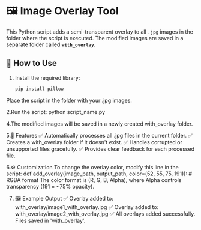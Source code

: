 # 🖼️ Image Overlay Tool

This Python script adds a semi-transparent overlay to all `.jpg` images in the folder where the script is executed. The modified images are saved in a separate folder called **`with_overlay`**.

## 🚀 How to Use
1. Install the required library:
   ```bash
   pip install pillow
Place the script in the folder with your .jpg images.

2.Run the script:
python script_name.py

4.The modified images will be saved in a newly created with_overlay folder.

5.🎯 Features
✅ Automatically processes all .jpg files in the current folder.
✅ Creates a with_overlay folder if it doesn't exist.
✅ Handles corrupted or unsupported files gracefully.
✅ Provides clear feedback for each processed file.

6.⚙️ Customization
To change the overlay color, modify this line in the script:
def add_overlay(image_path, output_path, color=(52, 55, 75, 191)):  # RGBA format
The color format is (R, G, B, Alpha), where Alpha controls transparency (191 = ~75% opacity).

7. 🖼️ Example Output
✅ Overlay added to: with_overlay/image1_with_overlay.jpg
✅ Overlay added to: with_overlay/image2_with_overlay.jpg
✅ All overlays added successfully. Files saved in 'with_overlay'.
